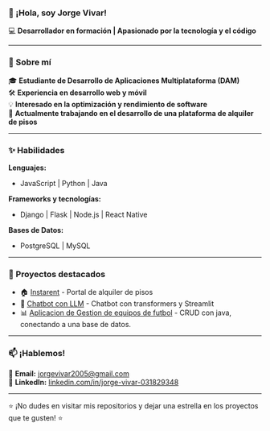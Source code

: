 ### 👋 ¡Hola, soy Jorge Vivar!

💻 **Desarrollador en formación | Apasionado por la tecnología y el código**

---

### 🚀 Sobre mí
🎓 **Estudiante de Desarrollo de Aplicaciones Multiplataforma (DAM)**  
🛠️ **Experiencia en desarrollo web y móvil**  
💡 **Interesado en la optimización y rendimiento de software**  
🌱 **Actualmente trabajando en el desarrollo de una plataforma de alquiler de pisos**  

---

### ✨ Habilidades
**Lenguajes:**  
- JavaScript | Python | Java  

**Frameworks y tecnologías:**  
- Django | Flask | Node.js | React Native  

**Bases de Datos:**  
- PostgreSQL | MySQL  

---

### 🚀 Proyectos destacados
- 🏠 [Instarent](https://github.com/tuusuario/instarent) - Portal de alquiler de pisos 
- 🤖 [Chatbot con LLM](https://github.com/j0rgev0/chatbot-llm) - Chatbot con transformers y Streamlit
- 📊 [Aplicacion de Gestion de equipos de futbol](https://github.com/j0rgev0/GestionEquipos) - CRUD con java, conectando a una base de datos.

---

### 📫 ¡Hablemos!
📧 **Email:** [jorgevivar2005@gmail.com](mailto:jorgevivar2005@gmail.com)  
💼 **LinkedIn:** [linkedin.com/in/jorge-vivar-031829348](https://linkedin.com/in/jorge-vivar-031829348)  

---

⭐ ¡No dudes en visitar mis repositorios y dejar una estrella en los proyectos que te gusten! ⭐
